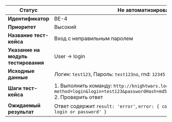 | **Статус** | Не автоматизирован |
|------------|-------------------|
| **Идентификатор** | BE-4 |
| **Приоритет** | Высокий |
| **Название тест-кейса** | Вход с неправильным паролем |
| **Указание на модуль тестирования** | User → login |
| **Исходные данные** | Логин: `test123`, Пароль: `test123no`, rnd: `12345` |
| **Шаги тест-кейса** | 1. Выполнить команду: `http://knightwars.local/api?method=login&login=test123&passwordHash=md5(test123no12345)&rnd=12345`<br>2. Проверить ответ |
| **Ожидаемый результат** | Ответ содержит `result: 'error'`, `error: { code: 1002, text: 'Wrong login or password' }` |